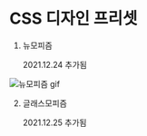 # CSS 디자인 프리셋

1. 뉴모피즘

   2021.12.24 추가됨

![뉴모피즘 gif](https://user-images.githubusercontent.com/84632077/147362240-16591c80-c8bd-4a4c-9cd0-acafd2e1fe3a.gif)

2. 글래스모피즘

    2021.12.25 추가됨
